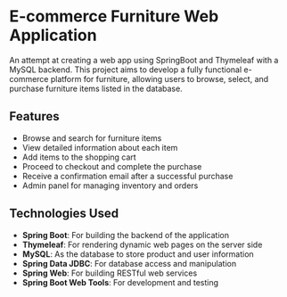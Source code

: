 # E-commerce Furniture Web Application

An attempt at creating a web app using SpringBoot and Thymeleaf with a MySQL backend.
This project aims to develop a fully functional e-commerce platform for furniture, allowing users to browse, select, and purchase furniture items listed in the database.

## Features
- Browse and search for furniture items
-  View detailed information about each item
- Add items to the shopping cart
-  Proceed to checkout and complete the purchase
- Receive a confirmation email after a successful purchase
- Admin panel for managing inventory and orders

## Technologies Used 
- **Spring Boot**: For building the backend of the application
- **Thymeleaf**: For rendering dynamic web pages on the server side
- **MySQL**: As the database to store product and user information 
- **Spring Data JDBC**: For database access and manipulation
- **Spring Web**: For building RESTful web services
- **Spring Boot Web Tools**: For development and testing
